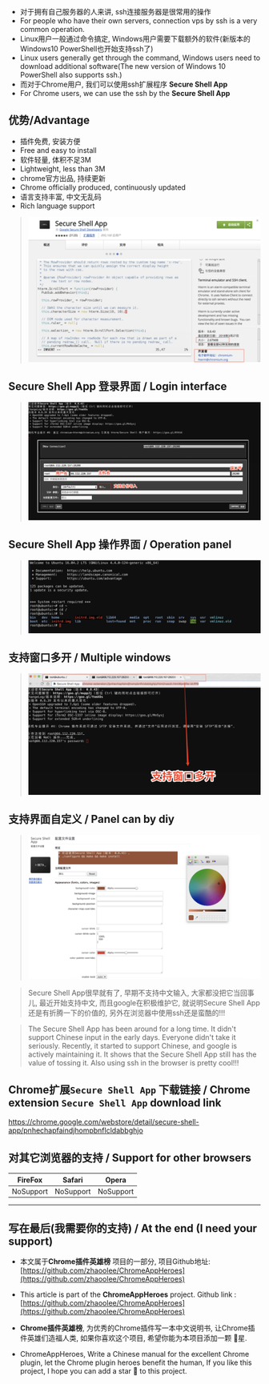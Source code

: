 - 对于拥有自己服务器的人来讲, ssh连接服务器是很常用的操作
- For people who have their own servers, connection vps by ssh is a very common operation.
- Linux用户一般通过命令搞定, Windows用户需要下载额外的软件(新版本的Windows10 PowerShell也开始支持ssh了)
- Linux users generally get through the command, Windows users need to download additional software(The new version of Windows 10 PowerShell also supports ssh.)
- 而对于Chrome用户, 我们可以使用ssh扩展程序 **Secure Shell App**
- For Chrome users, we can use the ssh by the **Secure Shell App**
## 优势/Advantage
- 插件免费, 安装方便
- Free and easy to install
- 软件轻量, 体积不足3M 
- Lightweight, less than 3M
- chrome官方出品, 持续更新
- Chrome officially produced, continuously updated
- 语言支持丰富, 中文无乱码
- Rich language support


> ![](https://raw.githubusercontent.com/zhaoolee/GraphBed/master/ChromeAppHeroes/c7d94a6e5fc346489514f20d4a73616f.png)

## Secure Shell App 登录界面 / Login interface
> ![](https://raw.githubusercontent.com/zhaoolee/GraphBed/master/ChromeAppHeroes/639a15198f6047638974b9c7470a0770.png)
## Secure Shell App 操作界面 / Operation panel
> ![支持高亮](https://raw.githubusercontent.com/zhaoolee/GraphBed/master/ChromeAppHeroes/2bb916abf8234c829f2b1bde03ec4398.png)

## 支持窗口多开 / Multiple windows
> ![](https://raw.githubusercontent.com/zhaoolee/GraphBed/master/ChromeAppHeroes/070a384456fa4e22815bf5944d7a0b34.png)

## 支持界面自定义 / Panel can by diy

> ![](https://raw.githubusercontent.com/zhaoolee/GraphBed/master/ChromeAppHeroes/ccc82a56ecf544f59b58ce99e71967cd.png)


> Secure Shell App很早就有了, 早期不支持中文输入, 大家都没把它当回事儿, 最近开始支持中文, 而且google在积极维护它, 就说明Secure Shell App还是有折腾一下的价值的, 另外在浏览器中使用ssh还是蛮酷的!!!

> The Secure Shell App has been around for a long time. It didn't support Chinese input in the early days. Everyone didn't take it seriously. Recently, it started to support Chinese, and google is actively maintaining it. It shows that the Secure Shell App still has the value of tossing it. Also using ssh in the browser is pretty cool!!!


## Chrome扩展`Secure Shell App` 下载链接 / Chrome extension `Secure Shell App` download link

https://chrome.google.com/webstore/detail/secure-shell-app/pnhechapfaindjhompbnflcldabbghjo


## 对其它浏览器的支持 / Support for other browsers

| FireFox | Safari | Opera |
| - | - | - |
| NoSupport | NoSupport | NoSupport | 


---


## 写在最后(我需要你的支持) / At the end (I need your support)

- 本文属于**Chrome插件英雄榜** 项目的一部分, 项目Github地址: [https://github.com/zhaoolee/ChromeAppHeroes](https://github.com/zhaoolee/ChromeAppHeroes)


- This article is part of the **ChromeAppHeroes** project. Github link : [https://github.com/zhaoolee/ChromeAppHeroes](https://github.com/zhaoolee/ChromeAppHeroes) 

- **Chrome插件英雄榜**, 为优秀的Chrome插件写一本中文说明书, 让Chrome插件英雄们造福人类, 如果你喜欢这个项目, 希望你能为本项目添加一颗 🌟星.

- ChromeAppHeroes, Write a Chinese manual for the excellent Chrome plugin, let the Chrome plugin heroes benefit the human, If you like this project, I hope you can add a star 🌟 to this project.



